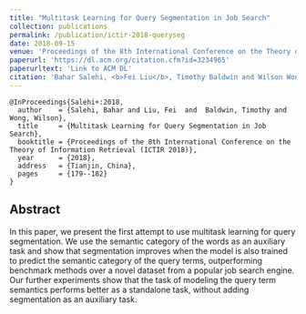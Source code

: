```yaml
---
title: "Multitask Learning for Query Segmentation in Job Search"
collection: publications
permalink: /publication/ictir-2018-queryseg
date: 2018-09-15
venue: 'Proceedings of the 8th International Conference on the Theory of Information Retrieval (ICTIR 2018)'
paperurl: 'https://dl.acm.org/citation.cfm?id=3234965'
paperurltext: 'Link to ACM DL'
citation: 'Bahar Salehi, <b>Fei Liu</b>, Timothy Baldwin and Wilson Wong (2018) <a href="http://liufly.github.io/files/papers/ictir-2018-queryseg.pdf"><u>Multitask Learning for Query Segmentation in Job Search</u></a>, In <i>Proceedings of the 8th International Conference on the Theory of Information Retrieval (ICTIR 2018)</i>, Tianjin, China, pp. 179-182. <strong style="color: red;">Best Paper Award</strong>'
---
```


```
@InProceedings{Salehi+:2018,
  author    = {Salehi, Bahar and Liu, Fei  and  Baldwin, Timothy and Wong, Wilson},
  title     = {Multitask Learning for Query Segmentation in Job Search},
  booktitle = {Proceedings of the 8th International Conference on the Theory of Information Retrieval (ICTIR 2018)},
  year      = {2018},
  address   = {Tianjin, China},
  pages     = {179--182}
}
```

## Abstract
In this paper, we present the first attempt to use multitask learning for query segmentation. We use the semantic category of the words as an auxiliary task and show that segmentation improves when the model is also trained to predict the semantic category of the query terms, outperforming benchmark methods over a novel dataset from a popular job search engine. Our further experiments show that the task of modeling the query term semantics performs better as a standalone task, without adding segmentation as an auxiliary task. 
